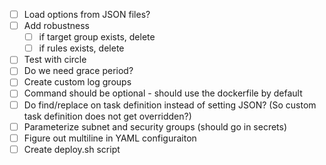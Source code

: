 - [ ] Load options from JSON files?
- [ ] Add robustness
	- [ ] if target group exists, delete
	- [ ] if rules exists, delete
- [ ] Test with circle
- [ ] Do we need grace period?
- [ ] Create custom log groups
- [ ] Command should be optional - should use the dockerfile by default
- [ ] Do find/replace on task definition instead of setting JSON? (So custom task definition does not get overridden?)
- [ ] Parameterize subnet and security groups (should go in secrets)
- [ ] Figure out multiline in YAML configuraiton
- [ ] Create deploy.sh script